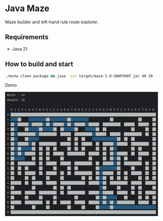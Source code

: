 Java Maze
================================================================================

Maze builder and left-hand rule route explorer.


Requirements
--------------------------------------------------------------------------------

- Java 21


How to build and start
--------------------------------------------------------------------------------

```bash
./mvnw clean package && java -jar target/maze-1.0-SNAPSHOT.jar 40 20
```

Demo

![demo](./demo.gif)
